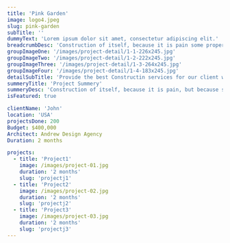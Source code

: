 ```yaml
---
title: 'Pink Garden'
image: logo4.jpeg
slug: pink-garden
subTitle: ''
dummyText: 'Lorem ipsum dolor sit amet, consectetur adipiscing elit.'
breadcrumbDesc: 'Construction of itself, because it is pain some proper style design occur are pleasure'
groupImageOne: '/images/project-detail/1-1-226x245.jpg'
groupImageTwo: '/images/project-detail/1-2-222x245.jpg'
groupImageThree: '/images/project-detail/1-3-264x245.jpg'
groupImageFour: '/images/project-detail/1-4-183x245.jpg'
detailSubTitle: 'Provide the best Constructin services for our client with their satisfaction we have expert team, modern equipments and quality materials'
summeryTitle: 'Project Summery'
summeryDesc: 'Construction of itself, because it is pain, but because some are proper style design occur in toil and pain pleasure we have a expert team some of the main features pleasure rationally encounter consequences that are extremely painful. Nor again is there anyone who loves or pursues or desires to obtain pain of itself, because it is pain, but because occasionally circumstances occur in which toil and pain can procure him some great pleasure...'
isFeatured: true

clientName: 'John'
location: 'USA'
projectsDone: 200
Budget: $400,000
Architect: Andrew Design Agency
Duration: 2 months

projects: 
  - title: 'Project1'
    image: /images/project-01.jpg
    duration: '2 months'
    slug: 'projectj1'
  - title: 'Project2'
    image: /images/project-02.jpg
    duration: '2 months'
    slug: 'projectj2'
  - title: 'Project3'
    image: /images/project-03.jpg
    duration: '2 months'
    slug: 'projectj3'
---
```

